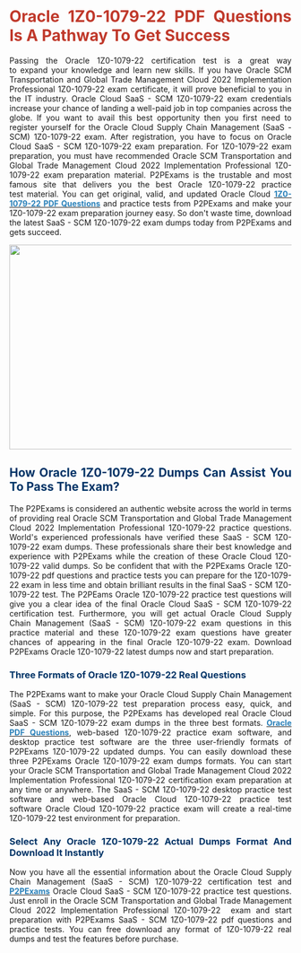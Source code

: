 <h1 style="text-align: justify;"><span style="color:#c0392b;"><strong>Oracle 1Z0-1079-22 PDF Questions Is A Pathway To Get Success</strong></span></h1>

<p style="text-align: justify;">Passing the Oracle 1Z0-1079-22 certification test is a great way to&nbsp;expand&nbsp;your knowledge and learn new skills. If you have Oracle SCM Transportation and Global Trade Management Cloud 2022 Implementation Professional 1Z0-1079-22 exam certificate, it&nbsp;will prove beneficial to you in the IT industry. Oracle Cloud SaaS - SCM 1Z0-1079-22 exam credentials increase your chance of landing a well-paid job in top companies across the globe. If you want to avail this best opportunity then you first need to register yourself for the Oracle Cloud Supply Chain Management (SaaS - SCM) 1Z0-1079-22 exam. After registration, you have to focus on&nbsp;Oracle Cloud SaaS - SCM 1Z0-1079-22 exam preparation. For 1Z0-1079-22 exam preparation, you must have&nbsp;recommended Oracle SCM Transportation and Global Trade Management Cloud 2022 Implementation Professional 1Z0-1079-22 exam preparation material. P2PExams is the trustable and most famous site that delivers you the best Oracle 1Z0-1079-22 practice test&nbsp;material. You can get original, valid, and updated Oracle Cloud <strong><a href="https://www.p2pexams.com/oracle/pdf/1z0-1079-22"><span style="color:#2980b9;">1Z0-1079-22 PDF Questions</span></a></strong> and practice tests from P2PExams and make your 1Z0-1079-22 exam preparation journey easy.&nbsp;So don&#39;t waste time, download the latest SaaS - SCM 1Z0-1079-22 exam dumps today from P2PExams and gets succeed.</p>

<p style="text-align: center;"><img alt="" src="https://i.ibb.co/8Brgcgm/6158830.jpg" style="width: 640px; height: 365px;" /></p>

<h2 style="text-align: justify;"><strong><span style="color:#003366;">How Oracle 1Z0-1079-22 Dumps Can Assist&nbsp;You To Pass The Exam?</span></strong></h2>

<p style="text-align: justify;">The P2PExams is considered an authentic website&nbsp;across the world in terms of providing real Oracle SCM Transportation and Global Trade Management Cloud 2022 Implementation Professional 1Z0-1079-22 practice questions. World&#39;s experienced professionals have verified these&nbsp;SaaS - SCM 1Z0-1079-22 exam dumps. These professionals share their best knowledge and experience&nbsp;with P2PExams while the creation&nbsp;of these Oracle Cloud 1Z0-1079-22 valid dumps.&nbsp;So be confident&nbsp;that with the P2PExams Oracle 1Z0-1079-22 pdf questions and practice tests you can prepare for the 1Z0-1079-22 exam in less time and obtain brilliant results in the final SaaS - SCM 1Z0-1079-22 test. The P2PEams Oracle 1Z0-1079-22 practice test questions will give you a clear idea of the final Oracle Cloud SaaS - SCM 1Z0-1079-22 certification test. Furthermore, you will get actual Oracle Cloud Supply Chain Management (SaaS - SCM) 1Z0-1079-22 exam questions in this practice material and these 1Z0-1079-22 exam questions have greater chances of appearing in the final Oracle 1Z0-1079-22 exam. Download P2PExams Oracle 1Z0-1079-22 latest dumps now and start preparation.</p>

<h3 style="text-align: justify;"><strong><span style="color:#003366;">Three Formats of Oracle 1Z0-1079-22 Real Questions&nbsp;</span></strong></h3>

<p style="text-align: justify;">The P2PExams want to make your Oracle Cloud Supply Chain Management (SaaS - SCM) 1Z0-1079-22 test preparation process easy, quick, and simple. For this purpose, the P2PExams has developed real Oracle Cloud SaaS - SCM 1Z0-1079-22 exam dumps in the three best formats.&nbsp;<strong><a href="https://www.p2pexams.com/oracle"><span style="color:#2980b9;">Oracle PDF Questions</span></a></strong>, web-based 1Z0-1079-22 practice exam&nbsp;software, and desktop practice test software are the three user-friendly formats of P2PExams 1Z0-1079-22 updated dumps. You can easily download these three P2PExams Oracle 1Z0-1079-22 exam dumps formats. You can start your Oracle SCM Transportation and Global Trade Management Cloud 2022 Implementation Professional 1Z0-1079-22 certification exam preparation at any time or anywhere. The SaaS - SCM 1Z0-1079-22 desktop practice test software and web-based Oracle Cloud 1Z0-1079-22 practice test software&nbsp;Oracle Cloud 1Z0-1079-22 practice exam will create a real-time 1Z0-1079-22 test environment for preparation.</p>

<h3 style="text-align: justify;"><strong><span style="color:#003366;">Select Any Oracle 1Z0-1079-22 Actual Dumps Format And Download It Instantly</span></strong></h3>

<p style="text-align: justify;">Now you have all the essential information about the Oracle Cloud Supply Chain Management (SaaS - SCM) 1Z0-1079-22 certification test and <strong><a href="https://www.p2pexams.com/"><span style="color:#2980b9;">P2PExams</span></a></strong> Oracle Cloud SaaS - SCM 1Z0-1079-22 practice test questions. Just enroll&nbsp;in the Oracle SCM Transportation and Global Trade Management Cloud 2022 Implementation Professional 1Z0-1079-22&nbsp; exam and start preparation with P2PExams SaaS - SCM 1Z0-1079-22 pdf questions and practice tests. You can free download any format of 1Z0-1079-22 real dumps and test the features before purchase.</p>
